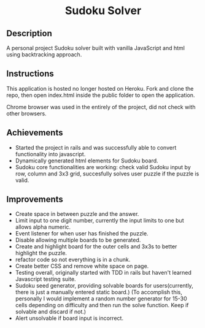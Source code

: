 # <div align="center">  Sudoku Solver

## Description
A personal project Sudoku solver built with vanilla JavaScript and html using backtracking approach. 

## Instructions
This application is hosted no longer hosted on Heroku. Fork and clone the repo, then open index.html inside the public folder to open the application.

Chrome browser was used in the entirely of the project, did not check with other browsers.

## Achievements
- Started the project in rails and was successfully able to convert functionality into javascript.
- Dynamically generated html elements for Sudoku board.
- Sudoku core functionalities are working:
check valid Sudoku input by row, column and 3x3 grid,
succesfully solves user puzzle if the puzzle is valid.


## Improvements
- Create space in between puzzle and the answer.
- Limit input to one digit number, currently the input limits to one but allows alpha numeric.
- Event listener for when user has finished the puzzle.
- Disable allowing multiple boards to be generated.
- Create and highlight board for the outer cells and 3x3s to better highlight the puzzle.
- refactor code so not everything is in a chunk.
- Create better CSS and remove white space on page.
- Testing overall, originally started with TDD in rails but haven't learned Javascript testing suite.
- Sudoku seed generator, providing solvable boards for users(currently, there is just a manually entered static board.) (To accomplish this, personally I would implement a random number generator for 15-30 cells depending on difficulty and then run the solve function. Keep if solvable and discard if not.)
- Alert unsolvable if board input is incorrect.
